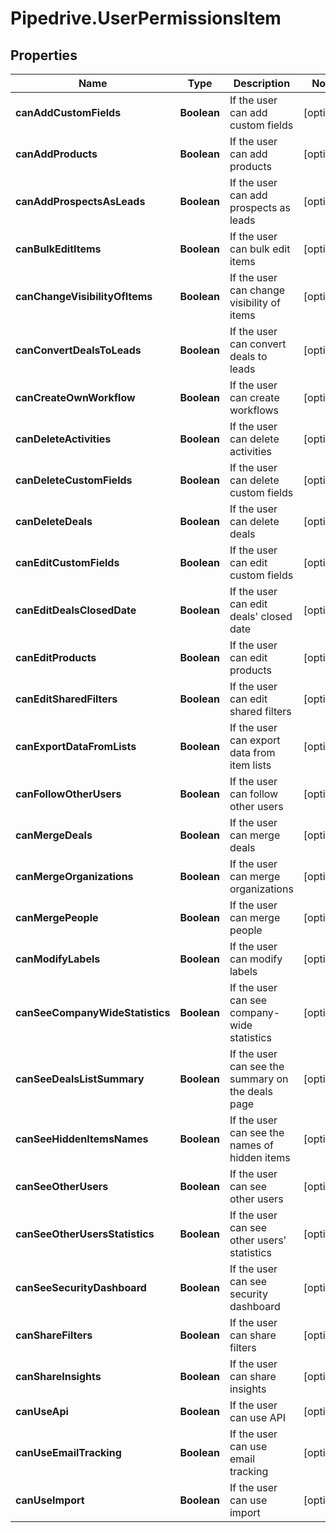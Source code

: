 # Pipedrive.UserPermissionsItem

## Properties

Name | Type | Description | Notes
------------ | ------------- | ------------- | -------------
**canAddCustomFields** | **Boolean** | If the user can add custom fields | [optional] 
**canAddProducts** | **Boolean** | If the user can add products | [optional] 
**canAddProspectsAsLeads** | **Boolean** | If the user can add prospects as leads | [optional] 
**canBulkEditItems** | **Boolean** | If the user can bulk edit items | [optional] 
**canChangeVisibilityOfItems** | **Boolean** | If the user can change visibility of items | [optional] 
**canConvertDealsToLeads** | **Boolean** | If the user can convert deals to leads | [optional] 
**canCreateOwnWorkflow** | **Boolean** | If the user can create workflows | [optional] 
**canDeleteActivities** | **Boolean** | If the user can delete activities | [optional] 
**canDeleteCustomFields** | **Boolean** | If the user can delete custom fields | [optional] 
**canDeleteDeals** | **Boolean** | If the user can delete deals | [optional] 
**canEditCustomFields** | **Boolean** | If the user can edit custom fields | [optional] 
**canEditDealsClosedDate** | **Boolean** | If the user can edit deals&#39; closed date | [optional] 
**canEditProducts** | **Boolean** | If the user can edit products | [optional] 
**canEditSharedFilters** | **Boolean** | If the user can edit shared filters | [optional] 
**canExportDataFromLists** | **Boolean** | If the user can export data from item lists | [optional] 
**canFollowOtherUsers** | **Boolean** | If the user can follow other users | [optional] 
**canMergeDeals** | **Boolean** | If the user can merge deals | [optional] 
**canMergeOrganizations** | **Boolean** | If the user can merge organizations | [optional] 
**canMergePeople** | **Boolean** | If the user can merge people | [optional] 
**canModifyLabels** | **Boolean** | If the user can modify labels | [optional] 
**canSeeCompanyWideStatistics** | **Boolean** | If the user can see company-wide statistics | [optional] 
**canSeeDealsListSummary** | **Boolean** | If the user can see the summary on the deals page | [optional] 
**canSeeHiddenItemsNames** | **Boolean** | If the user can see the names of hidden items | [optional] 
**canSeeOtherUsers** | **Boolean** | If the user can see other users | [optional] 
**canSeeOtherUsersStatistics** | **Boolean** | If the user can see other users&#39; statistics | [optional] 
**canSeeSecurityDashboard** | **Boolean** | If the user can see security dashboard | [optional] 
**canShareFilters** | **Boolean** | If the user can share filters | [optional] 
**canShareInsights** | **Boolean** | If the user can share insights | [optional] 
**canUseApi** | **Boolean** | If the user can use API | [optional] 
**canUseEmailTracking** | **Boolean** | If the user can use email tracking | [optional] 
**canUseImport** | **Boolean** | If the user can use import | [optional] 


